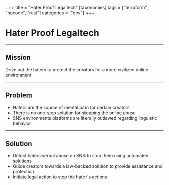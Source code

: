 +++
title = "Hater Proof Legaltech"
[taxonomies]
tags = ["terraform", "nocode", "rust"]
categories = ["dev"]
+++

# Hater Proof Legaltech

---

## Mission

Drive out the haters to protect the creators for a more civilized online environment

---

## Problem

- Haters are the source of mental pain for certain creators
- There is no one-stop solution for stopping the online abuse
- SNS environments platforms are literally outlawed regarding linguistic behavior

---

## Solution

- Detect haters verbal abuse on SNS to stop them using automated solutions
- Guide creators towards a law-backed solution to provide assistance and protection
- Initiate legal action to stop the hater's actions
